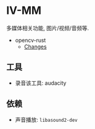 # IV-MM

多媒体相关功能, 图片/视频/音频等.

- opencv-rust
  - [Changes](https://github.com/twistedfall/opencv-rust/blob/master/CHANGES.md) 

## 工具

- 录音该工具: audacity

## 依赖

- 声音播放: ```libasound2-dev``` 
